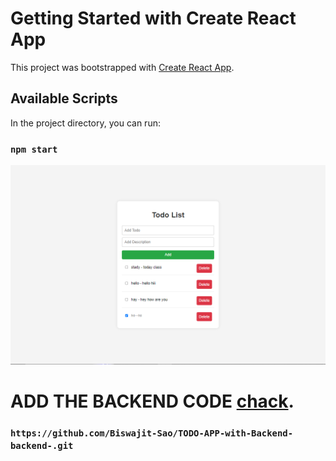 # Getting Started with Create React App

This project was bootstrapped with [Create React App](https://github.com/facebook/create-react-app).

## Available Scripts

In the project directory, you can run:

### `npm start`


![Alt Text](./Screenshot.png)

# ADD THE BACKEND CODE  [chack](https://github.com/Biswajit-Sao/TODO-APP-with-Backend-backend-.git).

### `https://github.com/Biswajit-Sao/TODO-APP-with-Backend-backend-.git`
